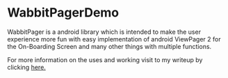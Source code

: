 # WabbitPagerDemo
WabbitPager is a android library which is intended to make the user experience more fun with easy implementation of android ViewPager 2 for the On-Boarding Screen and many other things with multiple functions.

For more information on the uses and working visit to my writeup by clicking [here.](https://github.com/DevashishPatil/PermissionGrantedDemo)
